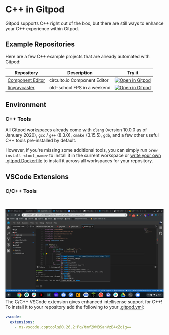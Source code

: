 # C++ in Gitpod

Gitpod supports C++ right out of the box, but there are still ways to enhance your C++ experience within Gitpod.

## Example Repositories

Here are a few C++ example projects that are already automated with Gitpod:

<div class="table-container language-examples">

| Repository | Description | Try it |
|------|----------------|-----------|
|[Component Editor](https://github.com/Circuito-io/ComponentEditor) | circuito.io Component Editor | [![Open in Gitpod](https://gitpod.io/button/open-in-gitpod.svg)](https://gitpod.io/#https://github.com/Circuito-io/ComponentEditor)| |
| [tinyraycaster](https://github.com/ssloy/tinyraycaster) | old-school FPS in a weekend | [![Open in Gitpod](https://gitpod.io/button/open-in-gitpod.svg)](https://gitpod.io/#https://github.com/ssloy/tinyraycaster)|
</div>

## Environment

### C++ Tools

All Gitpod workspaces already come with `clang` (version 10.0.0 as of January 2020), `gcc` / `g++` (8.3.0), `cmake` (3.15.5), `gdb`, and a few other useful C++ tools pre-installed by default.

However, if you're missing some additional tools, you can simply run `brew install <tool_name>` to install it in the current workspace or [write your own .gitpod.Dockerfile](https://www.gitpod.io/docs/config-docker/#creating-docker-images-for-gitpod) to install it across all workspaces for your repository.

## VSCode Extensions

### C/C++ Tools

<br/>

![C++ Tools Extension example](../images/cppTools.png)
The C/C++ VSCode extension gives enhanced intellisense support for C++! To install it to your repository add the following to your [.gitpod.yml](https://www.gitpod.io/docs/config-gitpod-file/):

```yaml
vscode:
  extensions:
    - ms-vscode.cpptools@0.26.2:Pq/tmf2WN3SanVzB4xZc1g==
```
